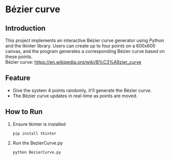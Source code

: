 # Bézier curve
Introduction
---
This project implements an interactive Bézier curve generator using Python and the tkinter library. Users can create up to four points on a 600x600 canvas, and the program generates a corresponding Bézier curve based on these points.
<br> Bézier curve: https://en.wikipedia.org/wiki/B%C3%A9zier_curve

Feature
---
- Give the system 4 points randomly, it'll generate the Bézier curve.
- The Bézier curve updates in real-time as points are moved.

How to Run
---
1. Ensure tkinter is installed
    ```
    pip install tkinter
    ```
2. Run the BezierCurve.py
    ```
    python BezierCurve.py
    ```